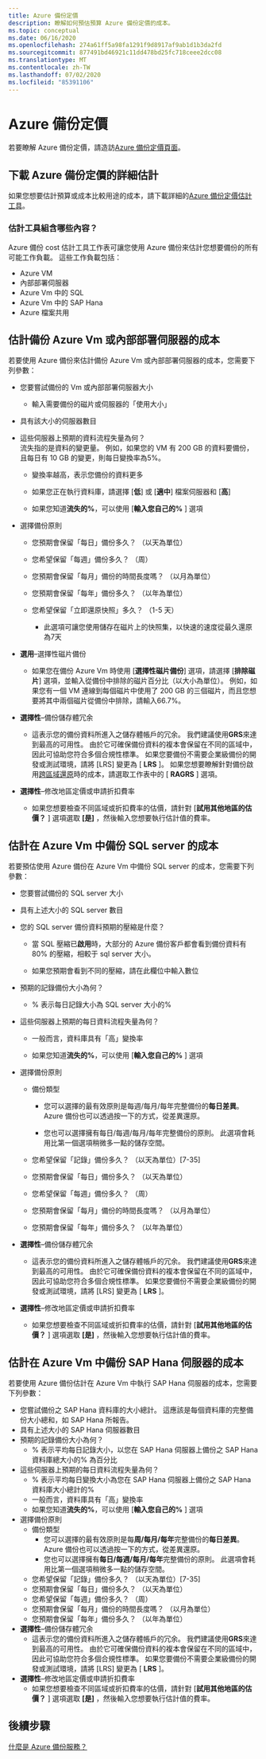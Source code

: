 ```yaml
---
title: Azure 備份定價
description: 瞭解如何預估預算 Azure 備份定價的成本。
ms.topic: conceptual
ms.date: 06/16/2020
ms.openlocfilehash: 274a61ff5a98fa1291f9d8917af9ab1d1b3da2fd
ms.sourcegitcommit: 877491bd46921c11dd478bd25fc718ceee2dcc08
ms.translationtype: MT
ms.contentlocale: zh-TW
ms.lasthandoff: 07/02/2020
ms.locfileid: "85391106"
---
```

# <a name="azure-backup-pricing"></a>Azure 備份定價

若要瞭解 Azure 備份定價，請造訪[Azure 備份定價頁面](https://azure.microsoft.com/pricing/details/backup/)。

## <a name="download-detailed-estimates-for-azure-backup-pricing"></a>下載 Azure 備份定價的詳細估計

如果您想要估計預算或成本比較用途的成本，請下載詳細的[Azure 備份定價估計工具](https://aka.ms/AzureBackupCostEstimates)。  

### <a name="what-does-the-estimator-contain"></a>估計工具組含哪些內容？

Azure 備份 cost 估計工具工作表可讓您使用 Azure 備份來估計您想要備份的所有可能工作負載。 這些工作負載包括：

- Azure VM
- 內部部署伺服器
- Azure Vm 中的 SQL
- Azure Vm 中的 SAP Hana
- Azure 檔案共用

## <a name="estimate-costs-for-backing-up-azure-vms-or-on-premises-servers"></a>估計備份 Azure Vm 或內部部署伺服器的成本

若要使用 Azure 備份來估計備份 Azure Vm 或內部部署伺服器的成本，您需要下列參數：

- 您要嘗試備份的 Vm 或內部部署伺服器大小
  - 輸入需要備份的磁片或伺服器的「使用大小」

- 具有該大小的伺服器數目

- 這些伺服器上預期的資料流程失量為何？<br>
  流失指的是資料的變更量。 例如，如果您的 VM 有 200 GB 的資料要備份，且每日有 10 GB 的變更，則每日變換率為5%。

  - 變換率越高，表示您備份的資料更多

  - 如果您正在執行資料庫，請選擇 [**低**] 或 [**適中**] 檔案伺服器和 [**高**]

  - 如果您知道**流失的%**，可以使用 [**輸入您自己的%** ] 選項

- 選擇備份原則

  - 您預期會保留「每日」備份多久？ （以天為單位）

  - 您希望保留「每週」備份多久？ （周）

  - 您預期會保留「每月」備份的時間長度嗎？ （以月為單位）

  - 您預期會保留「每年」備份多久？ （以年為單位）

  - 您希望保留「立即還原快照」多久？ （1-5 天）

    - 此選項可讓您使用儲存在磁片上的快照集，以快速的速度從最久還原為7天

- **選用**–選擇性磁片備份

  - 如果您在備份 Azure Vm 時使用 [**選擇性磁片備份**] 選項，請選擇 [**排除磁片**] 選項，並輸入從備份中排除的磁片百分比（以大小為單位）。 例如，如果您有一個 VM 連線到每個磁片中使用了 200 GB 的三個磁片，而且您想要將其中兩個磁片從備份中排除，請輸入66.7%。

- **選擇性**–備份儲存體冗余

  - 這表示您的備份資料所進入之儲存體帳戶的冗余。 我們建議使用**GRS**來達到最高的可用性。 由於它可確保備份資料的複本會保留在不同的區域中，因此可協助您符合多個合規性標準。 如果您要備份不需要企業級備份的開發或測試環境，請將 [LRS] 變更為 [ **LRS** ]。 如果您想要瞭解針對備份啟用[跨區域還原](backup-azure-arm-restore-vms.md#cross-region-restore)時的成本，請選取工作表中的 [ **RAGRS** ] 選項。

- **選擇性**–修改地區定價或申請折扣費率

  - 如果您想要檢查不同區域或折扣費率的估價，請針對 [**試用其他地區的估價？** ] 選項選取 **[是]** ，然後輸入您想要執行估計值的費率。

## <a name="estimate-costs-for-backing-up-sql-servers-in-azure-vms"></a>估計在 Azure Vm 中備份 SQL server 的成本

若要預估使用 Azure 備份在 Azure Vm 中備份 SQL server 的成本，您需要下列參數：

- 您要嘗試備份的 SQL server 大小

- 具有上述大小的 SQL server 數目

- 您的 SQL server 備份資料預期的壓縮是什麼？

  - 當 SQL 壓縮已**啟用**時，大部分的 Azure 備份客戶都會看到備份資料有80% 的壓縮，相較于 sql server 大小。

  - 如果您預期會看到不同的壓縮，請在此欄位中輸入數位

- 預期的記錄備份大小為何？

  - % 表示每日記錄大小為 SQL server 大小的%

- 這些伺服器上預期的每日資料流程失量為何？

  - 一般而言，資料庫具有「高」變換率

  - 如果您知道**流失的%**，可以使用 [**輸入您自己的%** ] 選項

- 選擇備份原則

  - 備份類型

    - 您可以選擇的最有效原則是每週/每月/每年完整備份的**每日差異**。 Azure 備份也可以透過按一下的方式，從差異還原。

    - 您也可以選擇擁有每日/每週/每月/每年完整備份的原則。 此選項會耗用比第一個選項稍微多一點的儲存空間。

  - 您希望保留「記錄」備份多久？ （以天為單位）[7-35]

  - 您預期會保留「每日」備份多久？ （以天為單位）

  - 您希望保留「每週」備份多久？ （周）

  - 您預期會保留「每月」備份的時間長度嗎？ （以月為單位）

  - 您預期會保留「每年」備份多久？ （以年為單位）

- **選擇性**–備份儲存體冗余

  - 這表示您的備份資料所進入之儲存體帳戶的冗余。 我們建議使用**GRS**來達到最高的可用性。 由於它可確保備份資料的複本會保留在不同的區域中，因此可協助您符合多個合規性標準。 如果您要備份不需要企業級備份的開發或測試環境，請將 [LRS] 變更為 [ **LRS** ]。

- **選擇性**–修改地區定價或申請折扣費率

  - 如果您想要檢查不同區域或折扣費率的估價，請針對 [**試用其他地區的估價？** ] 選項選取 **[是]** ，然後輸入您想要執行估計值的費率。

## <a name="estimate-costs-for-backing-up-sap-hana-servers-in-azure-vms"></a>估計在 Azure Vm 中備份 SAP Hana 伺服器的成本

若要使用 Azure 備份估計在 Azure Vm 中執行 SAP Hana 伺服器的成本，您需要下列參數：

- 您嘗試備份之 SAP Hana 資料庫的大小總計。 這應該是每個資料庫的完整備份大小總和，如 SAP Hana 所報告。
- 具有上述大小的 SAP Hana 伺服器數目
- 預期的記錄備份大小為何？
  - % 表示平均每日記錄大小，以您在 SAP Hana 伺服器上備份之 SAP Hana 資料庫總大小的% 為百分比
- 這些伺服器上預期的每日資料流程失量為何？
  - % 表示平均每日變換大小為您在 SAP Hana 伺服器上備份之 SAP Hana 資料庫大小總計的%
  - 一般而言，資料庫具有「高」變換率
  - 如果您知道**流失的%**，可以使用 [**輸入您自己的%** ] 選項
- 選擇備份原則
  - 備份類型
    - 您可以選擇的最有效原則是每**周/每月/每年**完整備份的**每日差異**。 Azure 備份也可以透過按一下的方式，從差異還原。
    - 您也可以選擇擁有**每日/每週/每月/每年**完整備份的原則。 此選項會耗用比第一個選項稍微多一點的儲存空間。
  - 您希望保留「記錄」備份多久？ （以天為單位）[7-35]
  - 您預期會保留「每日」備份多久？ （以天為單位）
  - 您希望保留「每週」備份多久？ （周）
  - 您預期會保留「每月」備份的時間長度嗎？ （以月為單位）
  - 您預期會保留「每年」備份多久？ （以年為單位）
- **選擇性**–備份儲存體冗余
  - 這表示您的備份資料所進入之儲存體帳戶的冗余。 我們建議使用**GRS**來達到最高的可用性。 由於它可確保備份資料的複本會保留在不同的區域中，因此可協助您符合多個合規性標準。 如果您要備份不需要企業級備份的開發或測試環境，請將 [LRS] 變更為 [ **LRS** ]。
- **選擇性**–修改地區定價或申請折扣費率
  - 如果您想要檢查不同區域或折扣費率的估價，請針對 [**試用其他地區的估價？** ] 選項選取 **[是]** ，然後輸入您想要執行估計值的費率。

## <a name="next-steps"></a>後續步驟

[什麼是 Azure 備份服務？](backup-overview.md)

